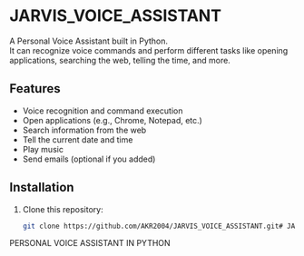 # JARVIS_VOICE_ASSISTANT

A Personal Voice Assistant built in Python.  
It can recognize voice commands and perform different tasks like opening applications, searching the web, telling the time, and more.

## Features
- Voice recognition and command execution
- Open applications (e.g., Chrome, Notepad, etc.)
- Search information from the web
- Tell the current date and time
- Play music
- Send emails (optional if you added)

## Installation
1. Clone this repository:
   ```bash
   git clone https://github.com/AKR2004/JARVIS_VOICE_ASSISTANT.git# JARVIS_VOICE_ASSISTANT
PERSONAL VOICE ASSISTANT IN PYTHON  
